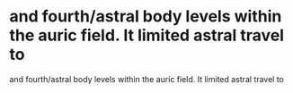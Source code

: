 # and fourth/astral body levels within the auric field. It limited astral travel to

and fourth/astral body levels within the auric field. It limited astral travel to